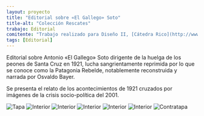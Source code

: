 ```yaml
---
layout: proyecto
title: "Editorial sobre «El Gallego» Soto"
title-alt: "Colección Rescates"
trabajo: Editorial
comitente: "Trabajo realizado para Diseño II, [Cátedra Rico](http://www.catedrarico.com.ar), FADU--UBA."
tags: [Editorial]
---
```


Editorial sobre Antonio «El Gallego» Soto dirigente de la huelga de los peones de Santa Cruz en 1921, lucha sangrientamente reprimida por lo que se conoce como la Patagonia Rebelde, notablemente reconstruida y narrada por Osvaldo Bayer.

Se presenta el relato de los acontecimientos de 1921 cruzados por imágenes de la crisis socio-política del 2001.

<div class="fotorama">
     <img src="{{ site.baseurl }}/img/2013_heraldo-1.jpg" data-caption="Tapa" alt="Tapa" />
     <img src="{{ site.baseurl }}/img/2013_heraldo-2.jpg" data-caption="Interior" alt="Interior" />
     <img src="{{ site.baseurl }}/img/2013_heraldo-3.jpg" data-caption="Interior" alt="Interior" />
     <img src="{{ site.baseurl }}/img/2013_heraldo-4.jpg" data-caption="Interior" alt="Interior" />
     <img src="{{ site.baseurl }}/img/2013_heraldo-5.jpg" data-caption="Interior" alt="Interior" />
     <img src="{{ site.baseurl }}/img/2013_heraldo-6.jpg" data-caption="Interior" alt="Interior" />
     <img src="{{ site.baseurl }}/img/2013_heraldo-7.jpg" data-caption="Contratapa" alt="Contratapa" />
</div>
